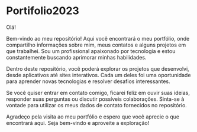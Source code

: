 # Portifolio2023

<p>

  Olá!

Bem-vindo ao meu repositório! Aqui você encontrará o meu portfólio, onde compartilho informações sobre mim, meus contatos e alguns projetos em que trabalhei. Sou um profissional apaixonado por tecnologia e estou constantemente buscando aprimorar minhas habilidades.

Dentro deste repositório, você poderá explorar os projetos que desenvolvi, desde aplicativos até sites interativos. Cada um deles foi uma oportunidade para aprender novas tecnologias e resolver desafios interessantes.

Se você quiser entrar em contato comigo, ficarei feliz em ouvir suas ideias, responder suas perguntas ou discutir possíveis colaborações. Sinta-se à vontade para utilizar os meus dados de contato fornecidos no repositório.

Agradeço pela visita ao meu portfólio e espero que você aprecie o que encontrará aqui. Seja bem-vindo e aproveite a exploração!

</p>
